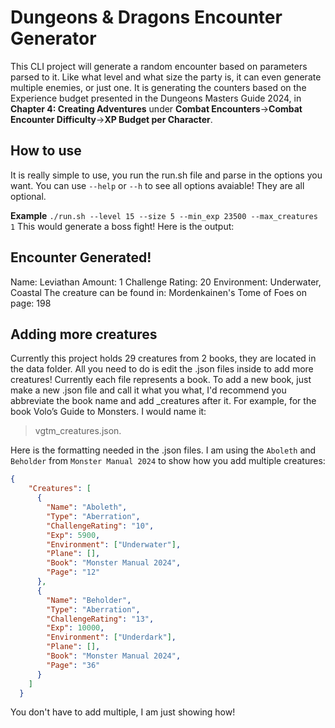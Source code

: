 # Dungeons & Dragons Encounter Generator

This CLI project will generate a random encounter based on parameters parsed to it. Like what level and what size the party is, it can even generate multiple enemies, or just one.
It is generating the counters based on the Experience budget presented in the Dungeons Masters Guide 2024, in **Chapter 4: Creating Adventures** under **Combat Encounters**->**Combat Encounter Difficulty**->**XP Budget per Character**. 

## How to use

It is really simple to use, you run the run.sh file and parse in the options you want. You can use `--help` or `--h` to see all options avaiable! They are all optional.

**Example**
`./run.sh --level 15 --size 5 --min_exp 23500 --max_creatures 1`
This would generate a boss fight! Here is the output:

Encounter Generated!
------------------------------
Name: Leviathan
Amount: 1
Challenge Rating: 20
Environment: Underwater, Coastal
The creature can be found in: Mordenkainen's Tome of Foes on page: 198


## Adding more creatures

Currently this project holds 29 creatures from 2 books, they are located in the data folder. All you need to do is edit the .json files inside to add more creatures! Currently each file represents a book.
To add a new book, just make a new .json file and call it what you what, I'd recommend you abbreviate the book name and add _creatures after it. For example, for the book Volo’s Guide to Monsters. I would name it: 
> vgtm_creatures.json.

Here is the formatting needed in the .json files. I am using the `Aboleth` and `Beholder` from  `Monster Manual 2024` to show how you add multiple creatures:

```json
{
    "Creatures": [
      {
        "Name": "Aboleth",
        "Type": "Aberration",
        "ChallengeRating": "10",
        "Exp": 5900,
        "Environment": ["Underwater"],
        "Plane": [],
        "Book": "Monster Manual 2024",
        "Page": "12"
      },
      {
        "Name": "Beholder",
        "Type": "Aberration",
        "ChallengeRating": "13",
        "Exp": 10000,
        "Environment": ["Underdark"],
        "Plane": [],
        "Book": "Monster Manual 2024",
        "Page": "36"
      }
    ]
  }
```
You don't have to add multiple, I am just showing how!
